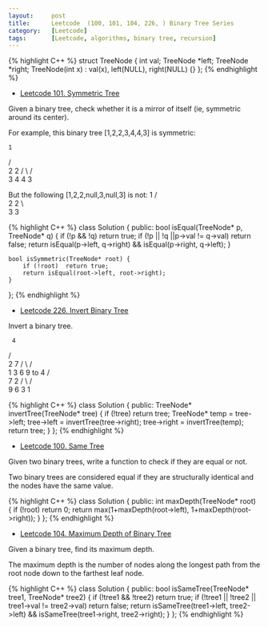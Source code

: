 ```yaml
---
layout:     post
title:      Leetcode  (100, 101, 104, 226, ) Binary Tree Series
category:   [Leetcode] 
tags:		[Leetcode, algorithms, binary tree, recursion]
---
```


{% highlight C++ %}
struct TreeNode {
	int val;
	TreeNode *left;
	TreeNode *right;
    TreeNode(int x) : val(x), left(NULL), right(NULL) {}
};
{% endhighlight %}

* [Leetcode 101. Symmetric Tree](https://leetcode.com/problems/symmetric-tree/)

Given a binary tree, check whether it is a mirror of itself (ie, symmetric around its center).

For example, this binary tree [1,2,2,3,4,4,3] is symmetric:

    1
   / \
  2   2
 / \ / \
3  4 4  3

But the following [1,2,2,null,3,null,3] is not:
    1
   / \
  2   2
   \   \
   3    3

{% highlight C++ %}
class Solution {
public:
    bool isEqual(TreeNode* p, TreeNode* q) {
        if (!p && !q)   return true;
        if (!p || !q ||p->val != q->val)    return false;
        return isEqual(p->left, q->right) && isEqual(p->right, q->left);
    }
    
    bool isSymmetric(TreeNode* root) {
        if (!root)  return true;
        return isEqual(root->left, root->right);
    }
};
{% endhighlight %}

* [Leetcode 226. Invert Binary Tree](https://leetcode.com/problems/invert-binary-tree/)

Invert a binary tree.

     4
   /   \
  2     7
 / \   / \
1   3 6   9
to
     4
   /   \
  7     2
 / \   / \
9   6 3   1

{% highlight C++ %}
class Solution {
public:
    TreeNode* invertTree(TreeNode* tree) {
        if (!tree)  return tree;
        TreeNode* temp = tree->left;
        tree->left = invertTree(tree->right);
        tree->right = invertTree(temp);
        return tree;
    }
};
{% endhighlight %}

* [Leetcode 100. Same Tree](https://leetcode.com/problems/same-tree/)

Given two binary trees, write a function to check if they are equal or not.

Two binary trees are considered equal if they are structurally identical and the nodes have the same value.

{% highlight C++ %}
class Solution {
public:
    int maxDepth(TreeNode* root) {
        if (!root)  return 0;
        return max(1+maxDepth(root->left), 1+maxDepth(root->right));
    }
};
{% endhighlight %}

* [Leetcode 104. Maximum Depth of Binary Tree](https://leetcode.com/problems/maximum-depth-of-binary-tree/)

Given a binary tree, find its maximum depth.

The maximum depth is the number of nodes along the longest path from the root node down to the farthest leaf node.

{% highlight C++ %}
class Solution {
public:
    bool isSameTree(TreeNode* tree1, TreeNode* tree2) {
        if (!tree1 && !tree2)   return true;
        if (!tree1 || !tree2 || tree1->val != tree2->val)    return false;
        return isSameTree(tree1->left, tree2->left) && isSameTree(tree1->right, tree2->right);
    }
};
{% endhighlight %}


